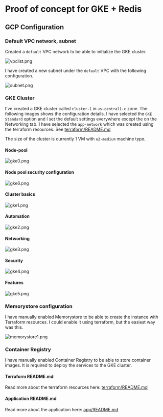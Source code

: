 # Proof of concept for GKE + Redis

## GCP Configuration

### Default VPC network, subnet

Created a `default` VPC network to be able to initialize the GKE cluster.

![vpclist.png](.readme/vpclist.png)

I have created a new subnet under the `default` VPC with the following configuration.

![subnet.png](.readme/subnet.png)

### GKE Cluster

I've created a GKE cluster called `cluster-1` in `us-central1-c` zone. The following images shows the configuration details. I have selected the `GKE Standard` option and I set the default settings everywhere except the on the Networking tab. I have selected the `app-network` which was created using the terraform resources. See [terraform/README.md](terraform/README.md)

The size of the cluster is currently 1 VM with `e2-medium` machine type.

#### Node-pool

![gke0.png](.readme/gke0.png)

#### Node pool security configuration

![gke6.png](.readme/gke6.png)

#### Cluster basics

![gke1.png](.readme/gke1.png)

#### Automation

![gke2.png](.readme/gke2.png)

#### Networking

![gke3.png](.readme/gke3.png)

#### Security

![gke4.png](.readme/gke4.png)

#### Features

![gke5.png](.readme/gke5.png)

### Memorystore configuration

I have manually enabled Memorystore to be able to create the instance with Terraform resources. I could enable it using terraform, but the easiest way was this.

![memorystore1.png](.readme/memorystore1.png)

### Container Registry

I have manually enabled Container Registry to be able to store container images. It is required to deploy the services to the GKE cluster.

#### Terraform README.md

Read more about the terraform resources here: [terraform/README.md](terraform/README.md)

#### Application README.md

Read more about the application here:
[app/README.md](app/README.md)
